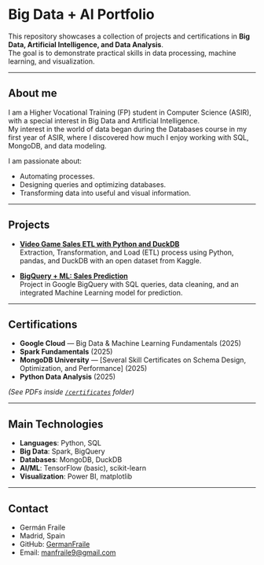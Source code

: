 # Big Data + AI Portfolio  

This repository showcases a collection of projects and certifications in **Big Data, Artificial Intelligence, and Data Analysis**.  
The goal is to demonstrate practical skills in data processing, machine learning, and visualization.  

---

## About me  
I am a Higher Vocational Training (FP) student in Computer Science (ASIR), with a special interest in Big Data and Artificial Intelligence.  
My interest in the world of data began during the Databases course in my first year of ASIR, where I discovered how much I enjoy working with SQL, MongoDB, and data modeling.  

I am passionate about:  
- Automating processes.  
- Designing queries and optimizing databases.  
- Transforming data into useful and visual information.  

---

## Projects  

- **[Video Game Sales ETL with Python and DuckDB](notebooks/etl_videogames.ipynb)**  
  Extraction, Transformation, and Load (ETL) process using Python, pandas, and DuckDB with an open dataset from Kaggle.  

- **[BigQuery + ML: Sales Prediction](notebooks/bigquery_ml_project.ipynb)**  
  Project in Google BigQuery with SQL queries, data cleaning, and an integrated Machine Learning model for prediction.  

---

## Certifications  

- **Google Cloud** — Big Data & Machine Learning Fundamentals (2025)  
- **Spark Fundamentals** (2025)  
- **MongoDB University** — [Several Skill Certificates on Schema Design, Optimization, and Performance] (2025)  
- **Python Data Analysis** (2025)  

*(See PDFs inside [`/certificates`](certificates/) folder)*  

---

## Main Technologies  

- **Languages**: Python, SQL  
- **Big Data**: Spark, BigQuery  
- **Databases**: MongoDB, DuckDB  
- **AI/ML**: TensorFlow (basic), scikit-learn  
- **Visualization**: Power BI, matplotlib  

---

## Contact  

-  Germán Fraile  
-  Madrid, Spain  
-  GitHub: [GermanFraile](https://github.com/GermanFraile)  
-  Email: manfraile9@gmail.com 
